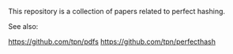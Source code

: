 This repository is a collection of papers related to perfect hashing.

See also:

https://github.com/tpn/pdfs
https://github.com/tpn/perfecthash
